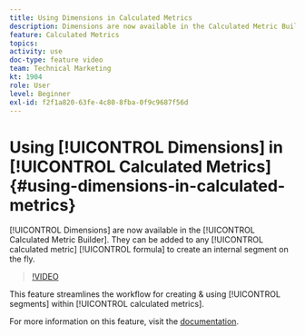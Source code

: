 ```yaml
---
title: Using Dimensions in Calculated Metrics
description: Dimensions are now available in the Calculated Metric Builder. They can be added to any calculated metric formula to create an internal segment on the fly.
feature: Calculated Metrics
topics: 
activity: use
doc-type: feature video
team: Technical Marketing
kt: 1904
role: User
level: Beginner
exl-id: f2f1a820-63fe-4c80-8fba-0f9c9687f56d
---
```

# Using [!UICONTROL Dimensions] in [!UICONTROL Calculated Metrics] {#using-dimensions-in-calculated-metrics}

[!UICONTROL Dimensions] are now available in the [!UICONTROL Calculated Metric Builder]. They can be added to any [!UICONTROL calculated metric] [!UICONTROL formula] to create an internal segment on the fly.

>[!VIDEO](https://video.tv.adobe.com/v/23723/?quality=12&learn=on)

This feature streamlines the workflow for creating & using [!UICONTROL segments] within [!UICONTROL calculated metrics].

For more information on this feature, visit the [documentation](https://experienceleague.adobe.com/docs/analytics/components/calculated-metrics/calcmetric-workflow/cm-build-metrics.html?lang=en).
